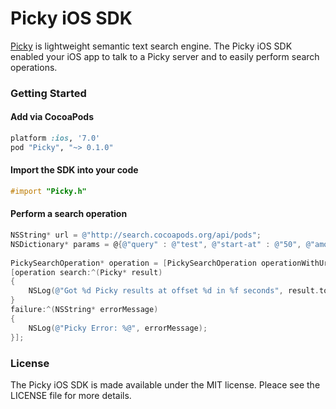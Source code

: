 Picky iOS SDK
=========

[Picky](https://github.com/floere/picky) is lightweight semantic text search engine. The Picky iOS SDK enabled your iOS app to talk to a Picky server and to easily perform search operations.

### Getting Started

#### Add via CocoaPods
```ruby
platform :ios, '7.0'
pod "Picky", "~> 0.1.0"
```

####  Import the SDK into your code

```objective-c
#import "Picky.h"
```
#### Perform a search operation

```objective-c
NSString* url = @"http://search.cocoapods.org/api/pods";
NSDictionary* params = @{@"query" : @"test", @"start-at" : @"50", @"amount" : @"100"};
    
PickySearchOperation* operation = [PickySearchOperation operationWithUrlAndParams:url params:params error:error];
[operation search:^(Picky* result)
{
    NSLog(@"Got %d Picky results at offset %d in %f seconds", result.total, result.offset, result.duration);
}
failure:^(NSString* errorMessage)
{
    NSLog(@"Picky Error: %@", errorMessage);
}];
```

### License

The Picky iOS SDK is made available under the MIT license. Pleace see the LICENSE file 
for more details.

